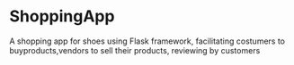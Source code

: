 # ShoppingApp
 A shopping app for shoes using Flask framework, facilitating costumers to buyproducts,vendors to sell their products, reviewing by customers
